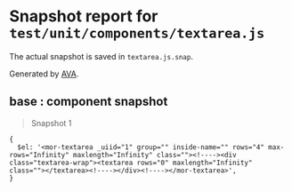 # Snapshot report for `test/unit/components/textarea.js`

The actual snapshot is saved in `textarea.js.snap`.

Generated by [AVA](https://ava.li).

## base : component snapshot

> Snapshot 1

    {
      $el: '<mor-textarea _uiid="1" group="" inside-name="" rows="4" max-rows="Infinity" maxlength="Infinity" class=""><!----><div class="textarea-wrap"><textarea rows="0" maxlength="Infinity" class=""></textarea><!----></div><!----></mor-textarea>',
    }
